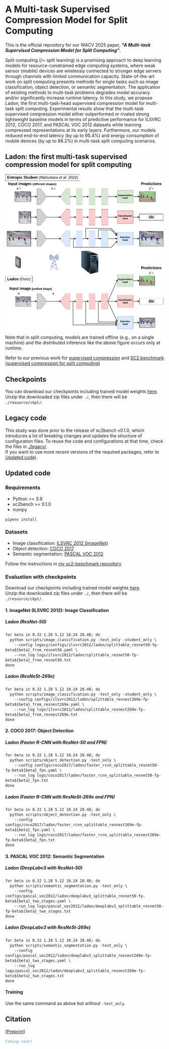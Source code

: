 # A Multi-task Supervised Compression Model for Split Computing

This is the official repository for our WACV 2025 paper, ***"A Multi-task Supervised Compression Model for Split Computing"***.

Split computing (/= split learning) is a promising approach to deep learning models for resource-constrained edge 
computing systems, where weak sensor (mobile) devices are wirelessly connected to stronger edge servers through channels 
with limited communication capacity. State-of-the-art work on split computing presents methods for single tasks such as 
image classification, object detection, or semantic segmentation. The application of existing methods to multi-task 
problems degrades model accuracy and/or significantly increase runtime latency. In this study, we propose Ladon, 
the first multi-task-head supervised compression model for multi-task split computing. Experimental results show that 
the multi-task supervised compression model either outperformed or rivaled strong lightweight baseline models 
in terms of predictive performance for ILSVRC 2012, COCO 2017, and PASCAL VOC 2012 datasets while learning compressed 
representations at its early layers. Furthermore, our models reduced end-to-end latency (by up to 95.4%) and 
energy consumption of mobile devices (by up to 88.2%) in multi-task split computing scenarios.

## Ladon: the first multi-task supervised compression model for split computing
![Entropic Student vs. Ladon](imgs/ladon_model-comparison.png)

Note that in split computing, models are trained offline (e.g., on a single machine) and the distributed inference 
like the above figure occurs only at runtime.

Refer to our previous work for [supervised compression](https://github.com/yoshitomo-matsubara/supervised-compression) 
and [SC2 benchmark (supervised compression for split computing)](https://github.com/yoshitomo-matsubara/sc2-benchmark)


## Checkpoints
You can download our checkpoints including trained model weights [here](https://github.com/yoshitomo-matsubara/ladon-multi-task-sc2/releases/tag/wacv2025).  
Unzip the downloaded zip files under `./`, then there will be `./resource/ckpt/`.

## Legacy code
This study was done prior to the release of sc2bench v0.1.0, which introduces a lot of breaking changes and updates the structure of configuration files.
To reuse the code and configurations at that time, check the files in [./legacy/](./legacy/).  
If you want to use more recent versions of the required packages, refer to [Updated code](#updated-code)).

## Updated code

### Requirements
- Python >= 3.9
- sc2bench >= 0.1.0
- numpy

```shell
pipenv install
```

### Datasets
- Image classification: [ILSVRC 2012 (ImageNet)](https://www.image-net.org/challenges/LSVRC/2012/)
- Object detection: [COCO 2017](https://cocodataset.org/#detection-2017)
- Semantic segmentation: [PASCAL VOC 2012](http://host.robots.ox.ac.uk/pascal/VOC/voc2012/)

Follow the instructions in [my sc2-benchmark repository](https://github.com/yoshitomo-matsubara/sc2-benchmark/tree/main/script#datasets)


### Evaluation with checkpoints

Download our checkpoints including trained model weights [here](https://github.com/yoshitomo-matsubara/ladon-multi-task-sc2/releases/tag/wacv2025).  
Unzip the downloaded zip files under `./`, then there will be `./resource/ckpt/`.

#### 1. ImageNet (ILSVRC 2012): Image Classification

##### Ladon (ResNet-50) 
```shell
for beta in 0.32 1.28 5.12 10.24 20.48; do
  python scripts/image_classification.py -test_only -student_only \
    --config legacy/configs/ilsvrc2012/ladon/splittable_resnet50-fp-beta${beta}_from_resnet50.yaml \
    --run_log logs/ilsvrc2012/ladon/splittable_resnet50-fp-beta${beta}_from_resnet50.txt
done
```

##### Ladon (ResNeSt-269e) 
```shell
for beta in 0.32 1.28 5.12 10.24 20.48; do
  python scripts/image_classification.py -test_only -student_only \
    --config configs/ilsvrc2012/ladon/splittable_resnest269e-fp-beta${beta}_from_resnest269e.yaml \
    --run_log logs/ilsvrc2012/ladon/splittable_resnest269e-fp-beta${beta}_from_resnest269e.txt
done
```

#### 2. COCO 2017: Object Detection
##### Ladon (Faster R-CNN with ResNet-50 and FPN) 
```shell
for beta in 0.32 1.28 5.12 10.24 20.48; do
  python scripts/object_detection.py -test_only \
    --config configs/coco2017/ladon/faster_rcnn_splittable_resnet50-fp-beta${beta}_fpn.yaml \
    --run_log logs/coco2017/ladon/faster_rcnn_splittable_resnet50-fp-beta${beta}_fpn.txt
done
```

##### Ladon (Faster R-CNN with ResNeSt-269e and FPN) 
```shell
for beta in 0.32 1.28 5.12 10.24 20.48; do
  python scripts/object_detection.py -test_only \
    --config configs/coco2017/ladon/faster_rcnn_splittable_resnest269e-fp-beta${beta}_fpn.yaml \
    --run_log logs/coco2017/ladon/faster_rcnn_splittable_resnest269e-fp-beta${beta}_fpn.txt
done
```

#### 3. PASCAL VOC 2012: Semantic Segmentation
##### Ladon (DeepLabv3 with ResNet-50) 
```shell
for beta in 0.32 1.28 5.12 10.24 20.48; do
  python scripts/semantic_segmentation.py -test_only \
    --config configs/pascal_voc2012/ladon/deeplabv3_splittable_resnet50-fp-beta${beta}_two_stages.yaml \
    --run_log logs/pascal_voc2012/ladon/deeplabv3_splittable_resnet50-fp-beta${beta}_two_stages.txt
done
```

##### Ladon (DeepLabv3 with ResNeSt-269e) 
```shell
for beta in 0.32 1.28 5.12 10.24 20.48; do
  python scripts/semantic_segmentation.py -test_only \
    --config configs/pascal_voc2012/ladon/deeplabv3_splittable_resnest269e-fp-beta${beta}_two_stages.yaml \
    --run_log logs/pascal_voc2012/ladon/deeplabv3_splittable_resnest269e-fp-beta${beta}_two_stages.txt
done
```

#### Training

Use the same command as above but without `-test_only`.


## Citation
[[Preprint](https://arxiv.org/)]
```bibtex
Coming soon!
```
